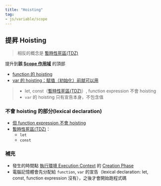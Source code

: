 ```yaml
---
title: "Hoisting"
tag: 
- js/variable/scope
---
```

## 提昇 Hoisting
>相反的概念是 [暫時性死區(TDZ)](暫時性死區(TDZ).md)

提升到**該 [Scope 作用域](Scope%20作用域.md)** 的頂部
- [function 的 hoisting](function%20的%20hoisting.md)
- [var 的 hoisting：賦值（初始化）前就可以用](var%20的%20hoisting：賦值（初始化）前就可以用.md)

> - let, const（[暫時性死區(TDZ)](暫時性死區(TDZ).md)）, function expression 不會 hoisting
> - `var` 的 hoisting 只有宣告本身，不包含值


### 不會 hoisting 的部分(lexical declaration)
- [但 function expression 不會 hoisting](但%20function%20expression%20不會%20hoisting.md)
- [暫時性死區(TDZ)](暫時性死區(TDZ).md)：
	- `let`
	- `const`




### 補充
- 發生的時間點 [執行環境 Execution Context](執行環境%20Execution%20Context.md) 的 [Creation Phase](Creation%20Phase.md)
- 電腦記憶體會先分配給 `function`, `var` 的宣告（lexical declaration: let, const, function expression 沒有），之後才會開始跑程式碼

